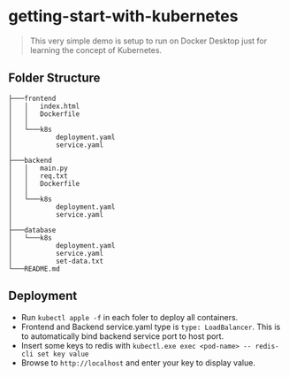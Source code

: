 ﻿# getting-start-with-kubernetes
>This very simple demo is setup to run on Docker Desktop just for learning the concept of Kubernetes.

## Folder Structure
~~~
├───frontend
│   │   index.html
│   │   Dockerfile
│   │
│   └───k8s
│           deployment.yaml
│           service.yaml
│
├───backend
│   │   main.py
│   │   req.txt
│   │   Dockerfile
│   │
│   └───k8s
│           deployment.yaml
│           service.yaml
│
├───database
│   └───k8s
│           deployment.yaml
│           service.yaml
│           set-data.txt
└───README.md
~~~

## Deployment
- Run `kubectl apple -f` in each foler to deploy all containers.
- Frontend and Backend service.yaml type is `type: LoadBalancer`. This is to automatically bind backend service port to host port.
- Insert some keys to redis with `kubectl.exe exec <pod-name> -- redis-cli set key value`
- Browse to `http://localhost` and enter your key to display value.
